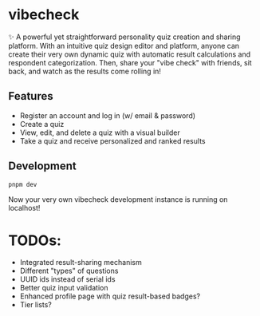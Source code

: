 # vibecheck

✨ A powerful yet straightforward personality quiz creation and sharing platform. With an intuitive quiz design editor and platform, anyone can create their very own dynamic quiz with automatic result calculations and respondent categorization. Then, share your "vibe check" with friends, sit back, and watch as the results come rolling in!

## Features

- Register an account and log in (w/ email & password)
- Create a quiz
- View, edit, and delete a quiz with a visual builder
- Take a quiz and receive personalized and ranked results

## Development

```bash
pnpm dev
```

Now your very own vibecheck development instance is running on localhost!

# TODOs:

- Integrated result-sharing mechanism
- Different "types" of questions
- UUID ids instead of serial ids
- Better quiz input validation
- Enhanced profile page with quiz result-based badges?
- Tier lists?
